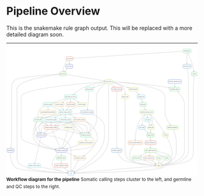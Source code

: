 # Pipeline Overview 

This is the snakemake rule graph output.  This will be replaced with a more detailed diagram soon.

---

![Pipeline Diagram](images/workflow-diagram.png)
<br><sup>**Workflow diagram for the pipeline** Somatic calling steps cluster to the left, and germline and QC steps to the right. </sup>

